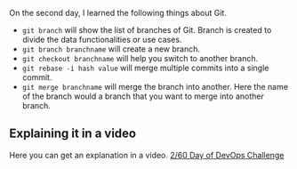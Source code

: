 On the second day, I learned the following things about Git.

- `git branch` will show the list of branches of Git. Branch is created to divide the data functionalities or use cases.
- `git branch branchname` will create a new branch.
- `git checkout branchname` will help you switch to another branch.
- `git rebase -i hash value` will merge multiple commits into a single commit.
- `git merge branchname` will merge the branch into another. Here the name of the branch would a branch that you want to merge into another branch.

## **Explaining it in a video**

Here you can get an explanation in a video. [2/60 Day of DevOps Challenge](https://www.youtube.com/watch?v=wu2dPH4ybOs&list=PLptbpfKzsc3BtEki4tHQm5Xmpj8w1_JlM&index=1)